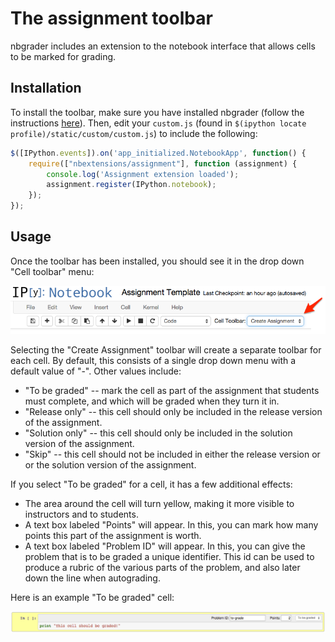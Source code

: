 # The assignment toolbar

nbgrader includes an extension to the notebook interface that allows
cells to be marked for grading.

## Installation

To install the toolbar, make sure you have installed nbgrader (follow
the instructions [here](index.md)). Then, edit your `custom.js` (found
in `$(ipython locate profile)/static/custom/custom.js`) to include the
following:

```javascript
$([IPython.events]).on('app_initialized.NotebookApp', function() {
    require(["nbextensions/assignment"], function (assignment) {
        console.log('Assignment extension loaded');
        assignment.register(IPython.notebook);
    });
});
```

## Usage

Once the toolbar has been installed, you should see it in the drop
down "Cell toolbar" menu:

![](images/select_assignment_toolbar.png)

Selecting the "Create Assignment" toolbar will create a separate
toolbar for each cell. By default, this consists of a single drop down
menu with a default value of "-". Other values include:

* "To be graded" -- mark the cell as part of the assignment that
  students must complete, and which will be graded when they turn it
  in.
* "Release only" -- this cell should only be included in the release
  version of the assignment.
* "Solution only" -- this cell should only be included in the solution
  version of the assignment.
* "Skip" -- this cell should not be included in either the release
  version or or the solution version of the assignment.

If you select "To be graded" for a cell, it has a few additional
effects:

* The area around the cell will turn yellow, making it more visible to
  instructors and to students.
* A text box labeled "Points" will appear. In this, you can mark how
  many points this part of the assignment is worth.
* A text box labeled "Problem ID" will appear. In this, you can give
  the problem that is to be graded a unique identifier. This id can be
  used to produce a rubric of the various parts of the problem, and
  also later down the line when autograding.

Here is an example "To be graded" cell:

![](images/to_be_graded.png)
